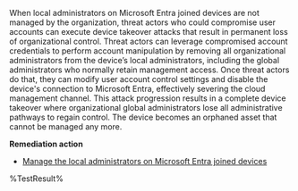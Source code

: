 When local administrators on Microsoft Entra joined devices are not managed by the organization, threat actors who could compromise user accounts can execute device takeover attacks that result in permanent loss of organizational control. Threat actors can leverage compromised account credentials to perform account manipulation by removing all organizational administrators from the device’s local administrators, including the global administrators who normally retain management access. Once threat actors do that, they can modify user account control settings and disable the device's connection to Microsoft Entra, effectively severing the cloud management channel. This attack progression results in a complete device takeover where organizational global administrators lose all administrative pathways to regain control. The device becomes an orphaned asset that cannot be managed any more.

**Remediation action**
- [Manage the local administrators on Microsoft Entra joined devices](https://learn.microsoft.com/en-us/entra/identity/devices/assign-local-admin)
<!--- Results --->
%TestResult%
